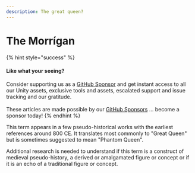 ```yaml
---
description: The great queen?
---
```


# The Morrígan

{% hint style="success" %}
#### Like what your seeing?

Consider supporting us as a [GitHub Sponsor](../../../../become-a-sponsor/) and get instant access to all our Unity assets, exclusive tools and assets, escalated support and issue tracking and our gratitude.\
\
These articles are made possible by our [GitHub Sponsors](https://github.com/sponsors/heathen-engineering) ... become a sponsor today!
{% endhint %}

This term appears in a few pseudo-historical works with the earliest references around 800 CE. It translates most commonly to "Great Queen" but is sometimes suggested to mean "Phantom Queen".&#x20;

Additional research is needed to understand if this term is a construct of medieval pseudo-history, a derived or amalgamated figure or concept or if it is an echo of a traditional figure or concept.
